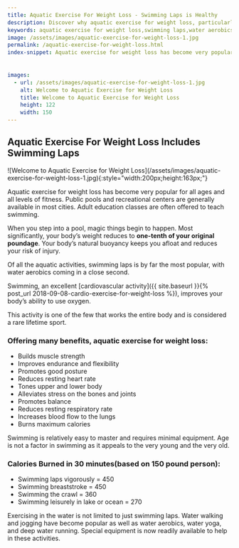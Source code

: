 ```yaml
---
title: Aquatic Exercise For Weight Loss - Swimming Laps is Healthy
description: Discover why aquatic exercise for weight loss, particularly water aerobics and swimming laps, is so effective for diet and wellness.
keywords: aquatic exercise for weight loss,swimming laps,water aerobics
image: /assets/images/aquatic-exercise-for-weight-loss-1.jpg
permalink: /aquatic-exercise-for-weight-loss.html
index-snippet: Aquatic exercise for weight loss has become very popular for all ages and all levels of fitness.


images:
  - url: /assets/images/aquatic-exercise-for-weight-loss-1.jpg
    alt: Welcome to Aquatic Exercise for Weight Loss
    title: Welcome to Aquatic Exercise for Weight Loss
    height: 122
    width: 150
---
```


## Aquatic Exercise For Weight Loss Includes Swimming Laps

<div class="ImageBlock ImageBlockCenter" markdown="1">
![Welcome to Aquatic Exercise for Weight Loss](/assets/images/aquatic-exercise-for-weight-loss-1.jpg){:style="width:200px;height:163px;"}
</div>

Aquatic exercise for weight loss has become very popular for all ages and all levels of fitness. Public pools and recreational centers are generally available in most cities. Adult education classes are often offered to teach swimming.

When you step into a pool, magic things begin to happen. Most significantly, your body’s weight reduces to __one-tenth of your original poundage__. Your body’s natural buoyancy keeps you afloat and reduces your risk of injury.  

Of all the aquatic activities, swimming laps is by far the most popular, with water aerobics coming in a close second. 

Swimming, an excellent [cardiovascular activity]({{ site.baseurl }}{% post_url 2018-09-08-cardio-exercise-for-weight-loss %}), improves your body’s ability to use oxygen.  

This activity is one of the few that works the entire body and is considered a rare lifetime sport. 

### Offering many benefits, aquatic exercise for weight loss:

* Builds muscle strength
* Improves endurance and flexibility
* Promotes good posture
* Reduces resting heart rate
* Tones upper and lower body
* Alleviates stress on the bones and joints
* Promotes balance
* Reduces resting respiratory rate
* Increases blood flow to the lungs
* Burns maximum calories

 
Swimming is relatively easy to master and requires minimal equipment. Age is not a factor in swimming as it appeals to the very young and the very old.

### Calories Burned in 30 minutes(based on 150 pound person):
* Swimming laps vigorously = 450
* Swimming breaststroke = 450
* Swimming the crawl = 360
* Swimming leisurely in lake or ocean = 270

Exercising in the water is not limited to just swimming laps. Water walking and jogging have become popular as well as water aerobics, water yoga, and deep water running. Special equipment is now readily available to help in these activities.